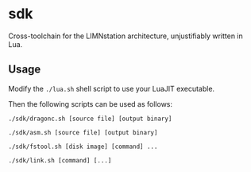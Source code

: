 # sdk

Cross-toolchain for the LIMNstation architecture, unjustifiably written in Lua.

## Usage

Modify the `./lua.sh` shell script to use your LuaJIT executable.

Then the following scripts can be used as follows:

`./sdk/dragonc.sh [source file] [output binary]`

`./sdk/asm.sh [source file] [output binary]`

`./sdk/fstool.sh [disk image] [command] ...`

`./sdk/link.sh [command] [...]`
